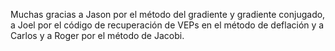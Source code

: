 Muchas gracias a Jason por el método del gradiente y gradiente conjugado,
a Joel por el código de recuperación de VEPs en el método de deflación 
y a Carlos y a Roger por el método de Jacobi. 
